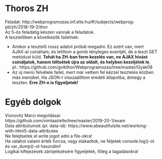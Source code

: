 <h1>Thoros ZH</h1>
Feladat: http://webprogramozas.inf.elte.hu/#!/subjects/webprog-pti/zh/2018-19-2/thor <br>
Az 5-ös feladatig készen vannak a feladatok.<br>
A tesztelőben a következők failelnek:
<ul>
<li>Amikor a tesztelő rossz adatot próbál megadni. Ez azért van, mert AJAX-al csináltam, és letiltom a gomb tényleges eventjét, de a teszt GET metódust küld. <b>Tehát ha ZH-ban form kezelés van, ne AJAX hívást csináljatok, hanem töltsétek újra az oldalt, és helyben kezeljétek le</b>, pl.: https://github.com/gvikthor/Webprogramozas/tree/master/Gyak08</li>
<li>Az új menü felvétele failel, mert már vettem fel kézzel tesztelés közben más menüket. Ha JSON-t visszaállítom eredeti állapotba, átmegy a teszten. <b>Erre ZH-n is figyeljetek!</b></li>
</ul>

<h1>Egyéb dolgok</h1>
Visnovitz Marci megoldásai: https://github.com/vimtaai/elte/tree/master/2019-20-1/exam <br>
Data attribútumok (pl. data-id): https://www.abeautifulsite.net/working-with-html5-data-attributes <br>
Ne felejtsetek el write jogot adni a file-okra! <br>
Ha valahol valami érték furcsa, vagy elakadtok, ne féljetek console.log()-ot és var_dump()-ot használni! <br>
Logikai kifejezések zárójelezésére figyeljetek, főleg a tagadásokra!
